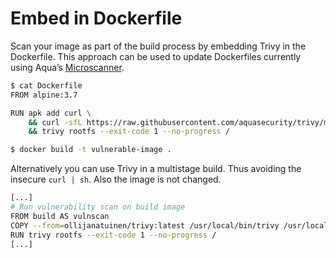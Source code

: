 # Embed in Dockerfile

Scan your image as part of the build process by embedding Trivy in the
Dockerfile. This approach can be used to update Dockerfiles currently using
Aqua’s [Microscanner][microscanner].

```bash
$ cat Dockerfile
FROM alpine:3.7

RUN apk add curl \
    && curl -sfL https://raw.githubusercontent.com/aquasecurity/trivy/main/contrib/install.sh | sh -s -- -b /usr/local/bin \
    && trivy rootfs --exit-code 1 --no-progress /

$ docker build -t vulnerable-image .
```
Alternatively you can use Trivy in a multistage build. Thus avoiding the
insecure `curl | sh`. Also the image is not changed.
```bash
[...]
# Run vulnerability scan on build image
FROM build AS vulnscan
COPY --from=ollijanatuinen/trivy:latest /usr/local/bin/trivy /usr/local/bin/trivy
RUN trivy rootfs --exit-code 1 --no-progress /
[...]
```

[microscanner]: https://github.com/aquasecurity/microscanner
